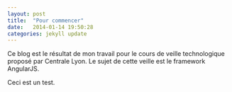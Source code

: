```yaml
---
layout: post
title:  "Pour commencer"
date:   2014-01-14 19:50:28
categories: jekyll update
---
```


Ce blog est le résultat de mon travail pour le cours de veille technologique proposé par Centrale Lyon. Le sujet de cette veille est le framework
AngularJS.

Ceci est un test.